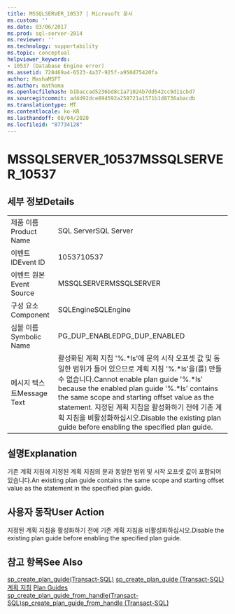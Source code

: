 ```yaml
---
title: MSSQLSERVER_10537 | Microsoft 문서
ms.custom: ''
ms.date: 03/06/2017
ms.prod: sql-server-2014
ms.reviewer: ''
ms.technology: supportability
ms.topic: conceptual
helpviewer_keywords:
- 10537 (Database Engine error)
ms.assetid: 728469a4-6523-4a37-925f-a950d75420fa
author: MashaMSFT
ms.author: mathoma
ms.openlocfilehash: b1baccad5236bd8c1a71024b7dd542cc9d11cbd7
ms.sourcegitcommit: ad4d92dce894592a259721a1571b1d8736abacdb
ms.translationtype: MT
ms.contentlocale: ko-KR
ms.lasthandoff: 08/04/2020
ms.locfileid: "87734128"
---
```

# <a name="mssqlserver_10537"></a><span data-ttu-id="a239c-102">MSSQLSERVER_10537</span><span class="sxs-lookup"><span data-stu-id="a239c-102">MSSQLSERVER_10537</span></span>
    
## <a name="details"></a><span data-ttu-id="a239c-103">세부 정보</span><span class="sxs-lookup"><span data-stu-id="a239c-103">Details</span></span>  
  
|||  
|-|-|  
|<span data-ttu-id="a239c-104">제품 이름</span><span class="sxs-lookup"><span data-stu-id="a239c-104">Product Name</span></span>|<span data-ttu-id="a239c-105">SQL Server</span><span class="sxs-lookup"><span data-stu-id="a239c-105">SQL Server</span></span>|  
|<span data-ttu-id="a239c-106">이벤트 ID</span><span class="sxs-lookup"><span data-stu-id="a239c-106">Event ID</span></span>|<span data-ttu-id="a239c-107">10537</span><span class="sxs-lookup"><span data-stu-id="a239c-107">10537</span></span>|  
|<span data-ttu-id="a239c-108">이벤트 원본</span><span class="sxs-lookup"><span data-stu-id="a239c-108">Event Source</span></span>|<span data-ttu-id="a239c-109">MSSQLSERVER</span><span class="sxs-lookup"><span data-stu-id="a239c-109">MSSQLSERVER</span></span>|  
|<span data-ttu-id="a239c-110">구성 요소</span><span class="sxs-lookup"><span data-stu-id="a239c-110">Component</span></span>|<span data-ttu-id="a239c-111">SQLEngine</span><span class="sxs-lookup"><span data-stu-id="a239c-111">SQLEngine</span></span>|  
|<span data-ttu-id="a239c-112">심볼 이름</span><span class="sxs-lookup"><span data-stu-id="a239c-112">Symbolic Name</span></span>|<span data-ttu-id="a239c-113">PG_DUP_ENABLED</span><span class="sxs-lookup"><span data-stu-id="a239c-113">PG_DUP_ENABLED</span></span>|  
|<span data-ttu-id="a239c-114">메시지 텍스트</span><span class="sxs-lookup"><span data-stu-id="a239c-114">Message Text</span></span>|<span data-ttu-id="a239c-115">활성화된 계획 지침 '%.\*ls'에 문의 시작 오프셋 값 및 동일한 범위가 들어 있으므로 계획 지침 '%.\*ls'을(를) 만들 수 없습니다.</span><span class="sxs-lookup"><span data-stu-id="a239c-115">Cannot enable plan guide '%.\*ls' because the enabled plan guide '%.\*ls' contains the same scope and starting offset value as the statement.</span></span> <span data-ttu-id="a239c-116">지정된 계획 지침을 활성화하기 전에 기존 계획 지침을 비활성화하십시오.</span><span class="sxs-lookup"><span data-stu-id="a239c-116">Disable the existing plan guide before enabling the specified plan guide.</span></span>|  
  
## <a name="explanation"></a><span data-ttu-id="a239c-117">설명</span><span class="sxs-lookup"><span data-stu-id="a239c-117">Explanation</span></span>  
 <span data-ttu-id="a239c-118">기존 계획 지침에 지정된 계획 지침의 문과 동일한 범위 및 시작 오프셋 값이 포함되어 있습니다.</span><span class="sxs-lookup"><span data-stu-id="a239c-118">An existing plan guide contains the same scope and starting offset value as the statement in the specified plan guide.</span></span>  
  
## <a name="user-action"></a><span data-ttu-id="a239c-119">사용자 동작</span><span class="sxs-lookup"><span data-stu-id="a239c-119">User Action</span></span>  
 <span data-ttu-id="a239c-120">지정된 계획 지침을 활성화하기 전에 기존 계획 지침을 비활성화하십시오.</span><span class="sxs-lookup"><span data-stu-id="a239c-120">Disable the existing plan guide before enabling the specified plan guide.</span></span>  
  
## <a name="see-also"></a><span data-ttu-id="a239c-121">참고 항목</span><span class="sxs-lookup"><span data-stu-id="a239c-121">See Also</span></span>  
 <span data-ttu-id="a239c-122">[sp_create_plan_guide&#40;Transact-SQL&#41;](/sql/relational-databases/system-stored-procedures/sp-create-plan-guide-transact-sql) </span><span class="sxs-lookup"><span data-stu-id="a239c-122">[sp_create_plan_guide &#40;Transact-SQL&#41;](/sql/relational-databases/system-stored-procedures/sp-create-plan-guide-transact-sql) </span></span>  
 <span data-ttu-id="a239c-123">[계획 지침](../performance/plan-guides.md) </span><span class="sxs-lookup"><span data-stu-id="a239c-123">[Plan Guides](../performance/plan-guides.md) </span></span>  
 [<span data-ttu-id="a239c-124">sp_create_plan_guide_from_handle&#40;Transact-SQL&#41;</span><span class="sxs-lookup"><span data-stu-id="a239c-124">sp_create_plan_guide_from_handle &#40;Transact-SQL&#41;</span></span>](/sql/relational-databases/system-stored-procedures/sp-create-plan-guide-from-handle-transact-sql)  
  
  
